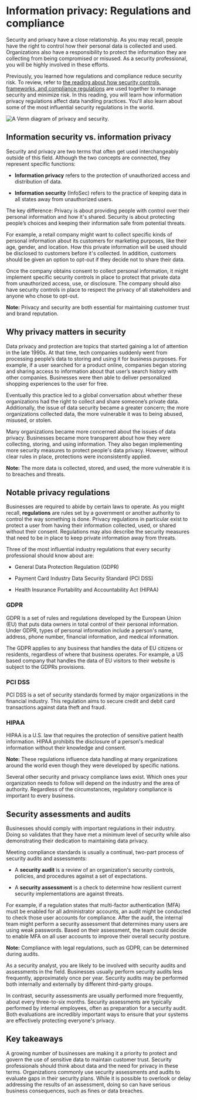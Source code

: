 # Information privacy: Regulations and compliance

Security and privacy have a close relationship. As you may recall, people have the right to control how their personal data is collected and used. Organizations also have a responsibility to protect the information they are collecting from being compromised or misused. As a security professional, you will be highly involved in these efforts.

Previously, you learned how regulations and compliance reduce security risk. To review, refer to [the reading about how security controls, frameworks, and compliance regulations](https://www.coursera.org/learn/foundations-of-cybersecurity/supplement/xu4pr/controls-frameworks-and-compliance) are used together to manage security and minimize risk. In this reading, you will learn how information privacy regulations affect data handling practices. You'll also learn about some of the most influential security regulations in the world. 

![A Venn diagram of privacy and security.](https://d3c33hcgiwev3.cloudfront.net/imageAssetProxy.v1/fDaKJmUlQGuh59KQM1Y0Nw_0ca1ff72e15643bcb40f8aaabf7078f1_S35G006-1-.png?expiry=1705363200000&hmac=MWSZk8qJIw0pRXG9XKNH4vyKE8NSb0eNiq781tC3sds)

## Information security vs. information privacy

Security and privacy are two terms that often get used interchangeably outside of this field. Although the two concepts are connected, they represent specific functions:

- **Information privacy** refers to the protection of unauthorized access and distribution of data.

- **Information security** (InfoSec) refers to the practice of keeping data in all states away from unauthorized users.

The key difference: Privacy is about providing people with control over their personal information and how it's shared. Security is about protecting people’s choices and keeping their information safe from potential threats.

For example, a retail company might want to collect specific kinds of personal information about its customers for marketing purposes, like their age, gender, and location. How this private information will be used should be disclosed to customers before it's collected. In addition, customers should be given an option to opt-out if they decide not to share their data.

Once the company obtains consent to collect personal information, it might implement specific security controls in place to protect that private data from unauthorized access, use, or disclosure. The company should also have security controls in place to respect the privacy of all stakeholders and anyone who chose to opt-out.

**Note:** Privacy and security are both essential for maintaining customer trust and brand reputation.

## Why privacy matters in security

Data privacy and protection are topics that started gaining a lot of attention in the late 1990s. At that time, tech companies suddenly went from processing people’s data to storing and using it for business purposes. For example, if a user searched for a product online, companies began storing and sharing access to information about that user’s search history with other companies. Businesses were then able to deliver personalized shopping experiences to the user for free.

Eventually this practice led to a global conversation about whether these organizations had the right to collect and share someone’s private data. Additionally, the issue of data security became a greater concern; the more organizations collected data, the more vulnerable it was to being abused, misused, or stolen.

Many organizations became more concerned about the issues of data privacy. Businesses became more transparent about how they were collecting, storing, and using information. They also began implementing more security measures to protect people's data privacy. However, without clear rules in place, protections were inconsistently applied.

**Note:** The more data is collected, stored, and used, the more vulnerable it is to breaches and threats.

## Notable privacy regulations

Businesses are required to abide by certain laws to operate. As you might recall, **regulations** are rules set by a government or another authority to control the way something is done. Privacy regulations in particular exist to protect a user from having their information collected, used, or shared without their consent. Regulations may also describe the security measures that need to be in place to keep private information away from threats.

Three of the most influential industry regulations that every security professional should know about are:

- General Data Protection Regulation (GDPR)

- Payment Card Industry Data Security Standard (PCI DSS)

- Health Insurance Portability and Accountability Act (HIPAA)

### **GDPR**

GDPR is a set of rules and regulations developed by the European Union (EU) that puts data owners in total control of their personal information. Under GDPR, types of personal information include a person's name, address, phone number, financial information, and medical information.

The GDPR applies to any business that handles the data of EU citizens or residents, regardless of where that business operates. For example, a US based company that handles the data of EU visitors to their website is subject to the GDPRs provisions.

### **PCI DSS**

PCI DSS is a set of security standards formed by major organizations in the financial industry. This regulation aims to secure credit and debit card transactions against data theft and fraud.

### **HIPAA**

HIPAA is a U.S. law that requires the protection of sensitive patient health information. HIPAA prohibits the disclosure of a person's medical information without their knowledge and consent.

**Note:** These regulations influence data handling at many organizations around the world even though they were developed by specific nations.

Several other security and privacy compliance laws exist. Which ones your organization needs to follow will depend on the industry and the area of authority. Regardless of the circumstances, regulatory compliance is important to every business.

## Security assessments and audits

Businesses should comply with important regulations in their industry. Doing so validates that they have met a minimum level of security while also demonstrating their dedication to maintaining data privacy.

Meeting compliance standards is usually a continual, two-part process of security audits and assessments:

- A **security audit** is a review of an organization's security controls, policies, and procedures against a set of expectations.

- A **security assessment** is a check to determine how resilient current security implementations are against threats.

For example, if a regulation states that multi-factor authentication (MFA) must be enabled for all administrator accounts, an audit might be conducted to check those user accounts for compliance. After the audit, the internal team might perform a security assessment that determines many users are using weak passwords. Based on their assessment, the team could decide to enable MFA on all user accounts to improve their overall security posture.

**Note:** Compliance with legal regulations, such as GDPR, can be determined during audits.

As a security analyst, you are likely to be involved with security audits and assessments in the field. Businesses usually perform security audits less frequently, approximately once per year. Security audits may be performed both internally and externally by different third-party groups.

In contrast, security assessments are usually performed more frequently, about every three-to-six months. Security assessments are typically performed by internal employees, often as preparation for a security audit. Both evaluations are incredibly important ways to ensure that your systems are effectively protecting everyone's privacy.

## Key takeaways

A growing number of businesses are making it a priority to protect and govern the use of sensitive data to maintain customer trust. Security professionals should think about data and the need for privacy in these terms. Organizations commonly use security assessments and audits to evaluate gaps in their security plans. While it is possible to overlook or delay addressing the results of an assessment, doing so can have serious business consequences, such as fines or data breaches.
